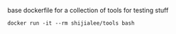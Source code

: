 base dockerfile for a collection of tools for testing stuff

`docker run -it --rm shijialee/tools bash`
